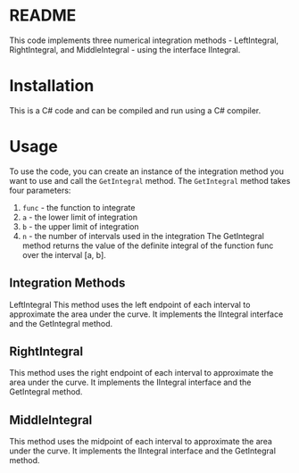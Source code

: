 # README
This code implements three numerical integration methods - LeftIntegral, RightIntegral, and MiddleIntegral - using the interface IIntegral.

# Installation
This is a C# code and can be compiled and run using a C# compiler.

# Usage
To use the code, you can create an instance of the integration method you want to use and call the `GetIntegral` method. The `GetIntegral` method takes four parameters:

1. `func` - the function to integrate
2. `a` - the lower limit of integration
3. `b` - the upper limit of integration
4. `n` - the number of intervals used in the integration
The GetIntegral method returns the value of the definite integral of the function func over the interval [a, b].

## Integration Methods
LeftIntegral
This method uses the left endpoint of each interval to approximate the area under the curve. It implements the IIntegral interface and the GetIntegral method.

## RightIntegral
This method uses the right endpoint of each interval to approximate the area under the curve. It implements the IIntegral interface and the GetIntegral method.

## MiddleIntegral
This method uses the midpoint of each interval to approximate the area under the curve. It implements the IIntegral interface and the GetIntegral method.
